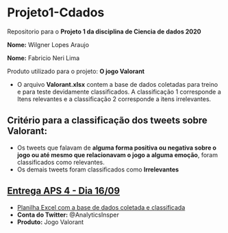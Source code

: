 # Projeto1-Cdados
Repositorio para o **Projeto 1 da disciplina de Ciencia de dados 2020**

**Nome:** Wilgner Lopes Araujo

**Nome:** Fabricio Neri Lima

Produto utilizado para o projeto: **O jogo Valorant**

 - O arquivo **Valorant.xlsx** contem a base de dados coletadas para treino e para teste devidamente classificados. A classificação 1 corresponde a Itens relevantes e a classificação 2 corresponde a itens irrelevantes.

## Critério para a classificação dos tweets sobre Valorant: 

  - Os tweets que falavam de **alguma forma positiva ou negativa sobre o jogo ou até mesmo que relacionavam o jogo a alguma emoção**, foram classificados como relevantes. 
  - Os demais tweets foram classificados como **Irrelevantes**
  
## [Entrega APS 4 - Dia 16/09](./Entrega_APS_4)
  - [Planilha Excel com a base de dados coletada e classificada](./Entrega_APS_4/Valorant.xlsx)
  - **Conta do Twitter:** @AnalyticsInsper
  - **Produto:** Jogo Valorant 
